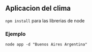 ## Aplicacion del clima

```npm install``` para las librerias de node

### Ejemplo
```
node app -d "Buenos Aires Argentina"
```